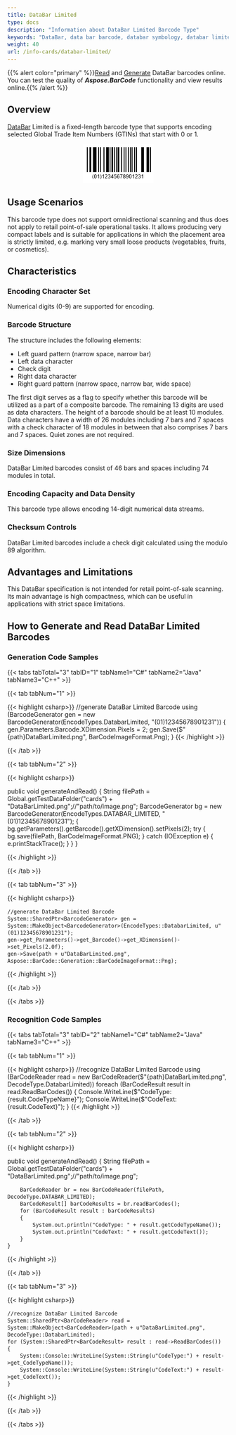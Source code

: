 ```yaml
---
title: DataBar Limited
type: docs
description: "Information about DataBar Limited Barcode Type"
keywords: "DataBar, data bar barcode, databar symbology, databar limited, Create databar barcodes, databar stacked, Read databar codes, what is databar limited, databar stacked barcodes, generate databar barcode, databar specification, gs1, gs1 databar, databar generator, databar reader, scan databar barcode, databar family"
weight: 40
url: /info-cards/databar-limited/
---
```

{{% alert color="primary" %}}[Read](https://products.aspose.app/barcode/recognize/databar) and [Generate](https://products.aspose.app/barcode/generate/databar) DataBar barcodes online. You can test the quality of ***Aspose.BarCode*** functionality and view results online.{{% /alert %}}

## **Overview**
[DataBar](/barcode/info-cards/databar-family) Limited is a fixed-length barcode type that supports encoding selected Global Trade Item Numbers (GTINs) that start with 0 or 1.

<p align="center"><img src="databarlimited.png"></p>

## **Usage Scenarios**
This barcode type does not support omnidirectional scanning and thus does not apply to retail point-of-sale operational tasks. It allows producing very compact labels and is suitable for applications in which the placement area is strictly limited, e.g. marking very small loose products (vegetables, fruits, or cosmetics).

## **Characteristics**
### **Encoding Character Set**
Numerical digits (0-9) are supported for encoding. 

### **Barcode Structure**
The structure includes the following elements:
- Left guard pattern (narrow space, narrow bar)
- Left data character
- Check digit
- Right data character
- Right guard pattern (narrow space, narrow bar, wide space)

The first digit serves as a flag to specify whether this barcode will be utilized as a part of a composite barcode. The remaining 13 digits are used as data characters. The height of a barcode should be at least 10 modules. Data characters have a width of 26 modules including 7 bars and 7 spaces with a check character of 18 modules in between that also comprises 7 bars and 7 spaces. Quiet zones are not required.  

### **Size Dimensions**
DataBar Limited barcodes consist of 46 bars and spaces including 74 modules in total.

### **Encoding Capacity and Data Density**
This barcode type allows encoding 14-digit numerical data streams.

### **Checksum Controls**
DataBar Limited barcodes include a check digit calculated using the modulo 89 algorithm.

## **Advantages and Limitations**
This DataBar specification is not intended for retail point-of-sale scanning. Its main advantage is high compactness, which can be useful in applications with strict space limitations.

## **How to Generate and Read DataBar Limited Barcodes**

### **Generation Code Samples**

{{< tabs tabTotal="3" tabID="1" tabName1="C#" tabName2="Java" tabName3="C++" >}}

{{< tab tabNum="1" >}}

{{< highlight csharp>}}
//generate DataBar Limited Barcode
using (BarcodeGenerator gen = new BarcodeGenerator(EncodeTypes.DatabarLimited, "(01)12345678901231"))
{
    gen.Parameters.Barcode.XDimension.Pixels = 2;
    gen.Save($"{path}DataBarLimited.png", BarCodeImageFormat.Png);
}
{{< /highlight >}}

{{< /tab >}}

{{< tab tabNum="2" >}}

{{< highlight csharp>}} 

public void generateAndRead()
    {
        String filePath = Global.getTestDataFolder("cards") + "DataBarLimited.png";//"path/to/image.png";
        BarcodeGenerator bg = new BarcodeGenerator(EncodeTypes.DATABAR_LIMITED, "(01)12345678901231");
        {
            bg.getParameters().getBarcode().getXDimension().setPixels(2);
            try
            {
                bg.save(filePath, BarCodeImageFormat.PNG);
            }
            catch (IOException e)
            {
                e.printStackTrace();
            }
        }
    }

{{< /highlight >}} 

{{< /tab >}}

{{< tab tabNum="3" >}}

{{< highlight csharp>}}

    //generate DataBar Limited Barcode
    System::SharedPtr<BarcodeGenerator> gen = System::MakeObject<BarcodeGenerator>(EncodeTypes::DatabarLimited, u"(01)12345678901231");
    gen->get_Parameters()->get_Barcode()->get_XDimension()->set_Pixels(2.0f);
    gen->Save(path + u"DataBarLimited.png", Aspose::BarCode::Generation::BarCodeImageFormat::Png);

{{< /highlight >}}

{{< /tab >}}

{{< /tabs >}}

### **Recognition Code Samples**

{{< tabs tabTotal="3" tabID="2" tabName1="C#" tabName2="Java" tabName3="C++" >}}

{{< tab tabNum="1" >}}

{{< highlight csharp>}}
//recognize DataBar Limited Barcode
using (BarCodeReader read = new BarCodeReader($"{path}DataBarLimited.png", DecodeType.DatabarLimited))
    foreach (BarCodeResult result in read.ReadBarCodes())
    {
        Console.WriteLine($"CodeType:{result.CodeTypeName}");
        Console.WriteLine($"CodeText:{result.CodeText}");
    }
{{< /highlight >}}

{{< /tab >}}

{{< tab tabNum="2" >}}

{{< highlight csharp>}} 

public void generateAndRead()
    {
        String filePath = Global.getTestDataFolder("cards") + "DataBarLimited.png";//"path/to/image.png";
      
        BarCodeReader br = new BarCodeReader(filePath, DecodeType.DATABAR_LIMITED);
        BarCodeResult[] barCodeResults = br.readBarCodes();
        for (BarCodeResult result : barCodeResults)
        {
            System.out.println("CodeType: " + result.getCodeTypeName());
            System.out.println("CodeText: " + result.getCodeText());
        }
    }

{{< /highlight >}} 

{{< /tab >}}

{{< tab tabNum="3" >}}

{{< highlight csharp>}}

    //recognize DataBar Limited Barcode
    System::SharedPtr<BarCodeReader> read = System::MakeObject<BarCodeReader>(path + u"DataBarLimited.png", DecodeType::DatabarLimited);
    for (System::SharedPtr<BarCodeResult> result : read->ReadBarCodes())
    {
        System::Console::WriteLine(System::String(u"CodeType:") + result->get_CodeTypeName());
        System::Console::WriteLine(System::String(u"CodeText:") + result->get_CodeText());
    }

{{< /highlight >}}

{{< /tab >}}

{{< /tabs >}}
